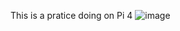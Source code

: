 This is a pratice doing on Pi 4
![image](https://github.com/bkdra0101/websensor-on-PI4/assets/99114280/9fc77077-36d2-4184-979f-eed9c78f845d)
